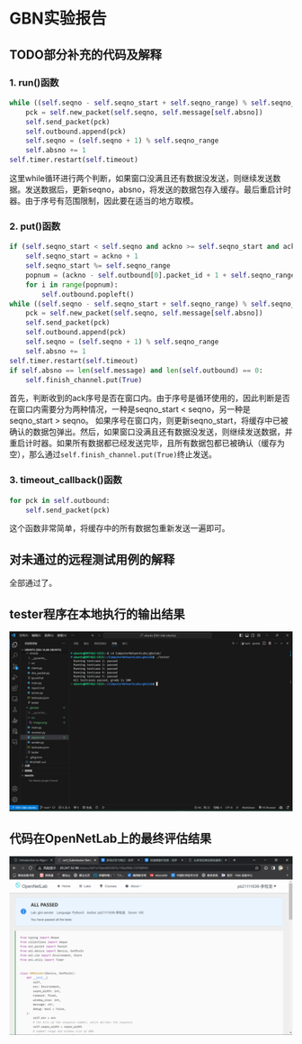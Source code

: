 # GBN实验报告
## TODO部分补充的代码及解释
### 1. run()函数
```python
while ((self.seqno - self.seqno_start + self.seqno_range) % self.seqno_range) < self.window_size and self.absno < len(self.message):
    pck = self.new_packet(self.seqno, self.message[self.absno])
    self.send_packet(pck)
    self.outbound.append(pck)
    self.seqno = (self.seqno + 1) % self.seqno_range
    self.absno += 1
self.timer.restart(self.timeout)
```
这里while循环进行两个判断，如果窗口没满且还有数据没发送，则继续发送数据。发送数据后，更新seqno，absno，将发送的数据包存入缓存。最后重启计时器。由于序号有范围限制，因此要在适当的地方取模。
### 2. put()函数
```python
if (self.seqno_start < self.seqno and ackno >= self.seqno_start and ackno < self.seqno) or (self.seqno_start > self.seqno and (ackno >= self.seqno_start or ackno < self.seqno)):
    self.seqno_start = ackno + 1
    self.seqno_start %= self.seqno_range
    popnum = (ackno - self.outbound[0].packet_id + 1 + self.seqno_range) % self.seqno_range
    for i in range(popnum):
        self.outbound.popleft()
while ((self.seqno - self.seqno_start + self.seqno_range) % self.seqno_range) < self.window_size and self.absno < len(self.message):
    pck = self.new_packet(self.seqno, self.message[self.absno])
    self.send_packet(pck)
    self.outbound.append(pck)
    self.seqno = (self.seqno + 1) % self.seqno_range
    self.absno += 1
self.timer.restart(self.timeout)
if self.absno == len(self.message) and len(self.outbound) == 0:
    self.finish_channel.put(True)
```
首先，判断收到的ack序号是否在窗口内。由于序号是循环使用的，因此判断是否在窗口内需要分为两种情况，一种是seqno_start < seqno，另一种是seqno_start > seqno。
如果序号在窗口内，则更新seqno_start，将缓存中已被确认的数据包弹出。然后，如果窗口没满且还有数据没发送，则继续发送数据，并重启计时器。如果所有数据都已经发送完毕，且所有数据包都已被确认（缓存为空），那么通过`self.finish_channel.put(True)`终止发送。
### 3. timeout_callback()函数
```python
for pck in self.outbound:
    self.send_packet(pck)
```
这个函数非常简单，将缓存中的所有数据包重新发送一遍即可。

## 对未通过的远程测试用例的解释
全部通过了。

## tester程序在本地执行的输出结果
![Alt text](src/image1.png)

## 代码在OpenNetLab上的最终评估结果
![Alt text](src/image.png)